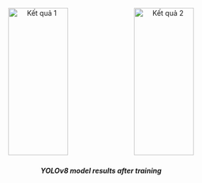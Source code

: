 <p align="center">
  <img src="https://github.com/user-attachments/assets/9727ecb2-1931-4f00-a9cf-c91b2bfeb5d4" alt="Kết quả 1" style="width: 49%; height: 300px; object-fit: contain; margin-right: 1%;" />
  <img src="https://github.com/user-attachments/assets/bd4964f5-74da-4df1-859b-47633afb61bc" alt="Kết quả 2" style="width: 49%; height: 300px; object-fit: contain;" />
</p>
<h5 align="center">YOLOv8 model results after training</h5>
